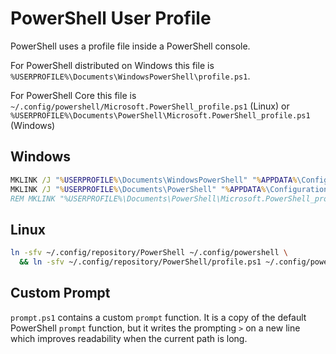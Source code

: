 # PowerShell User Profile

PowerShell uses a profile file inside a PowerShell console.

For PowerShell distributed on Windows this file is `%USERPROFILE%\Documents\WindowsPowerShell\profile.ps1`.

For PowerShell Core this file is `~/.config/powershell/Microsoft.PowerShell_profile.ps1` (Linux) or `%USERPROFILE%\Documents\PowerShell\Microsoft.PowerShell_profile.ps1` (Windows)

## Windows

``` bat
MKLINK /J "%USERPROFILE%\Documents\WindowsPowerShell" "%APPDATA%\Configuration Repository\PowerShell"
MKLINK /J "%USERPROFILE%\Documents\PowerShell" "%APPDATA%\Configuration Repository\PowerShell"
REM MKLINK "%USERPROFILE%\Documents\PowerShell\Microsoft.PowerShell_profile.ps1" "%APPDATA%\Configuration Repository\PowerShell\profile.ps1" 
```

## Linux

``` sh
ln -sfv ~/.config/repository/PowerShell ~/.config/powershell \
  && ln -sfv ~/.config/repository/PowerShell/profile.ps1 ~/.config/powershell/Microsoft.PowerShell_profile.ps1
```

## Custom Prompt

`prompt.ps1` contains a custom `prompt` function. It is a copy of the default
PowerShell `prompt` function, but it writes the prompting `>` on a new line
which improves readability when the current path is long.
